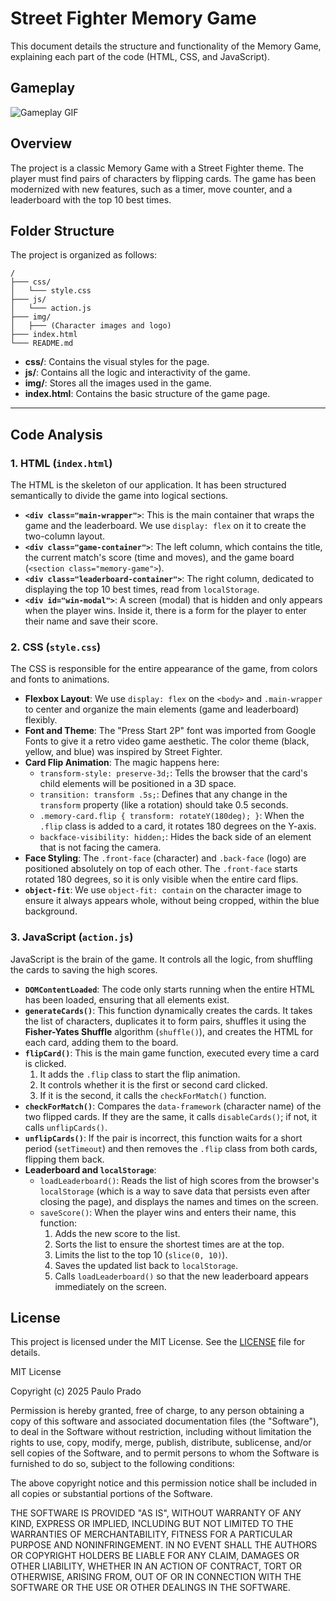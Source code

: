 # Street Fighter Memory Game

This document details the structure and functionality of the Memory Game, explaining each part of the code (HTML, CSS, and JavaScript).

## Gameplay

![Gameplay GIF](https://github.com/user-attachments/assets/16ded74c-bfea-45af-9971-3cdaeee072bb)

## Overview


The project is a classic Memory Game with a Street Fighter theme. The player must find pairs of characters by flipping cards. The game has been modernized with new features, such as a timer, move counter, and a leaderboard with the top 10 best times.

## Folder Structure

The project is organized as follows:

```
/
├─── css/
│   └─── style.css
├─── js/
│   └─── action.js
├─── img/
│   ├─── (Character images and logo)
├─── index.html
└─── README.md
```

- **css/**: Contains the visual styles for the page.
- **js/**: Contains all the logic and interactivity of the game.
- **img/**: Stores all the images used in the game.
- **index.html**: Contains the basic structure of the game page.


---

## Code Analysis

### 1. HTML (`index.html`)

The HTML is the skeleton of our application. It has been structured semantically to divide the game into logical sections.

- **`<div class="main-wrapper">`**: This is the main container that wraps the game and the leaderboard. We use `display: flex` on it to create the two-column layout.
- **`<div class="game-container">`**: The left column, which contains the title, the current match's score (time and moves), and the game board (`<section class="memory-game">`).
- **`<div class="leaderboard-container">`**: The right column, dedicated to displaying the top 10 best times, read from `localStorage`.
- **`<div id="win-modal">`**: A screen (modal) that is hidden and only appears when the player wins. Inside it, there is a form for the player to enter their name and save their score.

### 2. CSS (`style.css`)

The CSS is responsible for the entire appearance of the game, from colors and fonts to animations.

- **Flexbox Layout**: We use `display: flex` on the `<body>` and `.main-wrapper` to center and organize the main elements (game and leaderboard) flexibly.
- **Font and Theme**: The "Press Start 2P" font was imported from Google Fonts to give it a retro video game aesthetic. The color theme (black, yellow, and blue) was inspired by Street Fighter.
- **Card Flip Animation**: The magic happens here:
    - `transform-style: preserve-3d;`: Tells the browser that the card's child elements will be positioned in a 3D space.
    - `transition: transform .5s;`: Defines that any change in the `transform` property (like a rotation) should take 0.5 seconds.
    - `.memory-card.flip { transform: rotateY(180deg); }`: When the `.flip` class is added to a card, it rotates 180 degrees on the Y-axis.
    - `backface-visibility: hidden;`: Hides the back side of an element that is not facing the camera.
- **Face Styling**: The `.front-face` (character) and `.back-face` (logo) are positioned absolutely on top of each other. The `.front-face` starts rotated 180 degrees, so it is only visible when the entire card flips.
- **`object-fit`**: We use `object-fit: contain` on the character image to ensure it always appears whole, without being cropped, within the blue background.

### 3. JavaScript (`action.js`)

JavaScript is the brain of the game. It controls all the logic, from shuffling the cards to saving the high scores.

- **`DOMContentLoaded`**: The code only starts running when the entire HTML has been loaded, ensuring that all elements exist.
- **`generateCards()`**: This function dynamically creates the cards. It takes the list of characters, duplicates it to form pairs, shuffles it using the **Fisher-Yates Shuffle** algorithm (`shuffle()`), and creates the HTML for each card, adding them to the board.
- **`flipCard()`**: This is the main game function, executed every time a card is clicked.
    1.  It adds the `.flip` class to start the flip animation.
    2.  It controls whether it is the first or second card clicked.
    3.  If it is the second, it calls the `checkForMatch()` function.
- **`checkForMatch()`**: Compares the `data-framework` (character name) of the two flipped cards. If they are the same, it calls `disableCards()`; if not, it calls `unflipCards()`.
- **`unflipCards()`**: If the pair is incorrect, this function waits for a short period (`setTimeout`) and then removes the `.flip` class from both cards, flipping them back.
- **Leaderboard and `localStorage`**:
    - `loadLeaderboard()`: Reads the list of high scores from the browser's `localStorage` (which is a way to save data that persists even after closing the page), and displays the names and times on the screen.
    - `saveScore()`: When the player wins and enters their name, this function:
        1. Adds the new score to the list.
        2. Sorts the list to ensure the shortest times are at the top.
        3. Limits the list to the top 10 (`slice(0, 10)`).
        4. Saves the updated list back to `localStorage`.
        5. Calls `loadLeaderboard()` so that the new leaderboard appears immediately on the screen.

## License

This project is licensed under the MIT License. See the [LICENSE](LICENSE.md) file for details.

MIT License

Copyright (c) 2025 Paulo Prado


Permission is hereby granted, free of charge, to any person obtaining a copy
of this software and associated documentation files (the "Software"), to deal
in the Software without restriction, including without limitation the rights
to use, copy, modify, merge, publish, distribute, sublicense, and/or sell
copies of the Software, and to permit persons to whom the Software is
furnished to do so, subject to the following conditions:

The above copyright notice and this permission notice shall be included in all
copies or substantial portions of the Software.

THE SOFTWARE IS PROVIDED "AS IS", WITHOUT WARRANTY OF ANY KIND, EXPRESS OR
IMPLIED, INCLUDING BUT NOT LIMITED TO THE WARRANTIES OF MERCHANTABILITY,
FITNESS FOR A PARTICULAR PURPOSE AND NONINFRINGEMENT. IN NO EVENT SHALL THE
AUTHORS OR COPYRIGHT HOLDERS BE LIABLE FOR ANY CLAIM, DAMAGES OR OTHER
LIABILITY, WHETHER IN AN ACTION OF CONTRACT, TORT OR OTHERWISE, ARISING FROM,
OUT OF OR IN CONNECTION WITH THE SOFTWARE OR THE USE OR OTHER DEALINGS IN THE
SOFTWARE.
